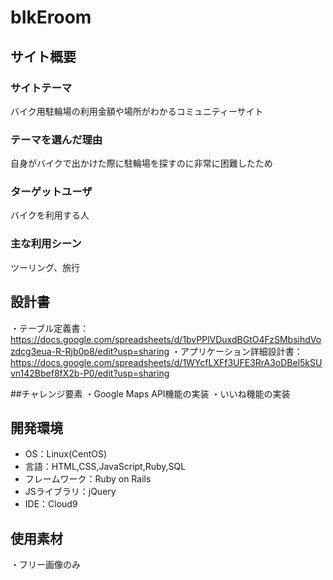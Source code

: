 # bIkEroom

## サイト概要
### サイトテーマ
バイク用駐輪場の利用金額や場所がわかるコミュニティーサイト

### テーマを選んだ理由
自身がバイクで出かけた際に駐輪場を探すのに非常に困難したため

### ターゲットユーザ
バイクを利用する人

### 主な利用シーン
ツーリング、旅行

## 設計書
・テーブル定義書：https://docs.google.com/spreadsheets/d/1bvPPlVDuxdBGtO4FzSMbsihdVozdcg3eua-R-Rjb0p8/edit?usp=sharing
・アプリケーション詳細設計書：https://docs.google.com/spreadsheets/d/1WYcfLXFf3UFE3RrA3oDBel5kSUvn142Bbef8fX2b-P0/edit?usp=sharing

##チャレンジ要素
・Google Maps API機能の実装
・いいね機能の実装


## 開発環境
- OS：Linux(CentOS)
- 言語：HTML,CSS,JavaScript,Ruby,SQL
- フレームワーク：Ruby on Rails
- JSライブラリ：jQuery
- IDE：Cloud9

## 使用素材
・フリー画像のみ